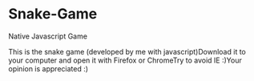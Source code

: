 # Snake-Game
Native Javascript Game

This is the snake game (developed by me with javascript)Download it to your computer and open it with Firefox or ChromeTry to avoid IE :)Your opinion is appreciated :)

